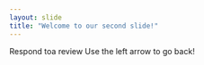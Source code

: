 ```yaml
---
layout: slide
title: "Welcome to our second slide!"
---
```

Respond toa review
Use the left arrow to go back!
